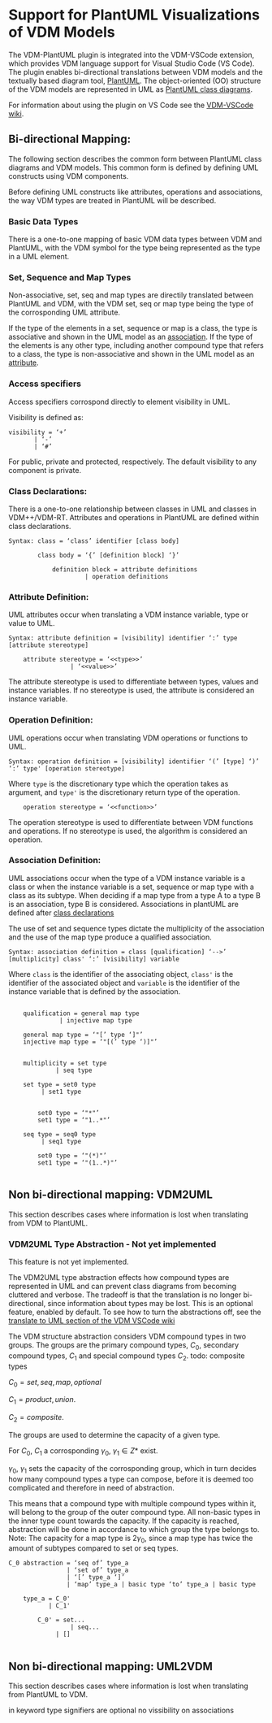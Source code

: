 
# Support for PlantUML Visualizations of VDM Models 
The VDM-PlantUML plugin is integrated into the VDM-VSCode extension, which provides VDM language support for Visual Studio Code (VS Code). 
The plugin enables bi-directional translations between VDM models and the textually based diagram tool, [PlantUML](https://plantuml.com/). 
The object-oriented (OO) structure of the VDM models are represented in UML as [PlantUML class diagrams](https://plantuml.com/class-diagram).

For information about using the plugin on VS Code see the [VDM-VSCode wiki](https://github.com/overturetool/vdm-vscode/wiki/Translation#Translate-to-UML).

## Bi-directional Mapping:
The following section describes the common form between PlantUML class diagrams and VDM models. This common form is defined by defining UML constructs using VDM components.  

Before defining UML constructs like attributes, operations and associations, the way VDM types are treated in PlantUML will be described.  

### Basic Data Types
There is a one-to-one mapping of basic VDM data types between VDM and PlantUML, with the VDM symbol for the type being represented as the type in a UML element.


### Set, Sequence and Map Types
Non-associative, set, seq and map types are directily translated between PlantUML and VDM, with the VDM set, seq or map type being the type of the corrosponding UML attribute. 

If the type of the elements in a set, sequence or map is a class, the type is associative and shown in the UML model as an [association](https://github.com/jolnd/vdm-plantuml-plugin#association-definition). If the type of the elements is any other type, including another compound type that refers to a class, the type is non-associative and shown in the UML model as an [attribute](https://github.com/jolnd/vdm-plantuml-plugin#attribute-definition).

### Access specifiers
Access specifiers corrospond directly to element visibility in UML.

Visibility is defined as:

``` 
visibility = ‘+’
	   | ‘-’
	   | ‘#’    
``` 
For public, private and protected, respectively. The default visibility to any component is private.


### Class Declarations:
There is a one-to-one relationship between classes in UML and classes in VDM++/VDM-RT. 
Attributes and operations in PlantUML are defined within class declarations. 

```
Syntax: class = ‘class’ identifier [class body] 

		class body = ‘{’ [definition block] ‘}’
			
			definition block = attribute definitions
					 | operation definitions		   
```

### Attribute Definition:
UML attributes occur when translating a VDM instance variable, type or value to UML.

```
Syntax: attribute definition = [visibility] identifier ‘:’ type [attribute stereotype]

	attribute stereotype = ‘<<type>>’
			     | ‘<<value>>’	
```
The attribute stereotype is used to differentiate between types, values and instance variables. If no stereotype is used, the attribute is considered an instance variable.  

### Operation Definition:
UML operations occur when translating VDM operations or functions to UML.

```
Syntax: operation definition = [visibility] identifier ‘(’ [type] ‘)’ ‘:’ type' [operation stereotype]

``` 
Where `type` is the discretionary type which the operation takes as argument, and `type'` is the discretionary return type of the operation.   
```
	operation stereotype = ‘<<function>>’
```
The operation stereotype is used to differentiate between VDM functions and operations. If no stereotype is used, the algorithm is considered an operation.


### Association Definition:
UML associations occur when the type of a VDM instance variable is a class or when the instance variable is a set, sequence or map type with a class as its subtype. When deciding if a map type from a type A to a type B is an association, type B is considered. Associations in plantUML are defined after [class declarations](https://github.com/jolnd/vdm-plantuml-plugin#class-declarations)

The use of set and sequence types dictate the multiplicity of the association and the use of the map type produce a qualified association.

```
Syntax:	association definition = class [qualification] ‘-->’ [multiplicity] class' ‘:’ [visibility] variable 
``` 

Where `class` is the identifier of the associating object, `class'` is the identifier of the associated object and `variable` is the identifier of the instance variable that is defined by the association. 


``` 

	qualification = general map type
		      | injective map type

	general map type = ‘"[’ type ‘]"’ 
	injective map type = ‘"[(’ type ‘)]"’ 


	multiplicity = set type
		     | seq type

	set type = set0 type
		 | set1 type
		 

		set0 type = ‘"*"’
		set1 type = ‘"1..*"’

	seq type = seq0 type
		 | seq1 type

		set0 type = ‘"(*)"’
		set1 type = ‘"(1..*)"’
    
``` 



## Non bi-directional mapping: VDM2UML
This section describes cases where information is lost when translating from VDM to PlantUML.


### VDM2UML Type Abstraction - Not yet implemented
This feature is not yet implemented.

The VDM2UML type abstraction effects how compound types are represented in UML and can prevent class diagrams from becoming cluttered and verbose.
The tradeoff is that the translation is no longer bi-directional, since information about types may be lost. This is an optional feature, enabled by default. To see how to turn the abstractions off, see the [translate to UML section of the VDM VSCode wiki](https://github.com/overturetool/vdm-vscode/wiki/Translation#translate-to-uml) 

The VDM structure abstraction considers VDM compound types in two groups. The groups are the primary compound types, $C_{0}$, secondary compound types, $C_{1}$ and special compound types $C_{2}$. todo: composite types

$C_{0} = set, seq, map, optional$

$C_{1} = product, union$. 

$C_{2} = composite$. 

The groups are used to determine the capacity of a given type. 

For $C_{0}$, $C_{1}$ a corrosponding $\gamma_{0}$, $\gamma_{1} \in Z*$ exist.

$\gamma_{0}$, $\gamma_{1}$ sets the capacity of the corrosponding group, which in turn decides how many compound types a type can compose, before it is deemed too complicated and therefore in need of abstraction. 

This means that a compound type with multiple compound types within it, will belong to the group of the outer compound type. All non-basic types in the inner type count towards the capacity. If the capacity is reached, abstraction will be done in accordance to which group the type belongs to.    
Note: The capacity for a map type is $2\gamma_{0}$, since a map type has twice the amount of subtypes compared to set or seq types.


```
C_0 abstraction = ‘seq of’ type_a
                | ‘set of’ type_a
                | ‘[’ type_a ‘]’ 
                | ‘map’ type_a | basic type ‘to’ type_a | basic type

	type_a = C_0'
	       | C_1'
	       
		C_0' = set...
	       	     | seq...
		     | []
	       

```

## Non bi-directional mapping: UML2VDM
This section describes cases where information is lost when translating from PlantUML to VDM.

in keyword
type signifiers are optional
no vissibility on associations
